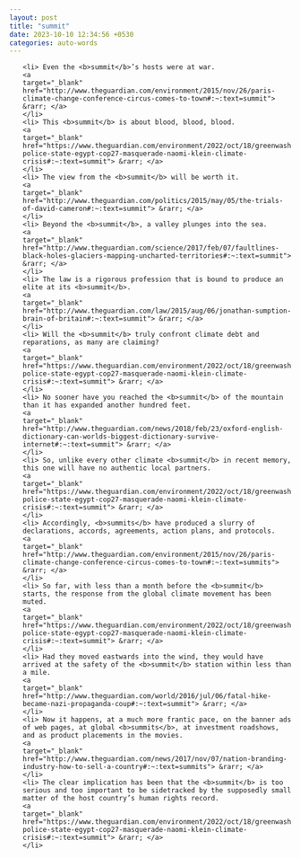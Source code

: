 ```yaml
---
layout: post
title: "summit"
date: 2023-10-10 12:34:56 +0530
categories: auto-words
---
```

<ol>

    <li> Even the <b>summit</b>’s hosts were at war.
    <a 
    target="_blank" 
    href="http://www.theguardian.com/environment/2015/nov/26/paris-climate-change-conference-circus-comes-to-town#:~:text=summit"> &rarr; </a>
    </li>
    <li> This <b>summit</b> is about blood, blood, blood.
    <a 
    target="_blank" 
    href="https://www.theguardian.com/environment/2022/oct/18/greenwashing-police-state-egypt-cop27-masquerade-naomi-klein-climate-crisis#:~:text=summit"> &rarr; </a>
    </li>
    <li> The view from the <b>summit</b> will be worth it.
    <a 
    target="_blank" 
    href="http://www.theguardian.com/politics/2015/may/05/the-trials-of-david-cameron#:~:text=summit"> &rarr; </a>
    </li>
    <li> Beyond the <b>summit</b>, a valley plunges into the sea.
    <a 
    target="_blank" 
    href="http://www.theguardian.com/science/2017/feb/07/faultlines-black-holes-glaciers-mapping-uncharted-territories#:~:text=summit"> &rarr; </a>
    </li>
    <li> The law is a rigorous profession that is bound to produce an elite at its <b>summit</b>.
    <a 
    target="_blank" 
    href="http://www.theguardian.com/law/2015/aug/06/jonathan-sumption-brain-of-britain#:~:text=summit"> &rarr; </a>
    </li>
    <li> Will the <b>summit</b> truly confront climate debt and reparations, as many are claiming?
    <a 
    target="_blank" 
    href="https://www.theguardian.com/environment/2022/oct/18/greenwashing-police-state-egypt-cop27-masquerade-naomi-klein-climate-crisis#:~:text=summit"> &rarr; </a>
    </li>
    <li> No sooner have you reached the <b>summit</b> of the mountain than it has expanded another hundred feet.
    <a 
    target="_blank" 
    href="http://www.theguardian.com/news/2018/feb/23/oxford-english-dictionary-can-worlds-biggest-dictionary-survive-internet#:~:text=summit"> &rarr; </a>
    </li>
    <li> So, unlike every other climate <b>summit</b> in recent memory, this one will have no authentic local partners.
    <a 
    target="_blank" 
    href="https://www.theguardian.com/environment/2022/oct/18/greenwashing-police-state-egypt-cop27-masquerade-naomi-klein-climate-crisis#:~:text=summit"> &rarr; </a>
    </li>
    <li> Accordingly, <b>summits</b> have produced a slurry of declarations, accords, agreements, action plans, and protocols.
    <a 
    target="_blank" 
    href="http://www.theguardian.com/environment/2015/nov/26/paris-climate-change-conference-circus-comes-to-town#:~:text=summits"> &rarr; </a>
    </li>
    <li> So far, with less than a month before the <b>summit</b> starts, the response from the global climate movement has been muted.
    <a 
    target="_blank" 
    href="https://www.theguardian.com/environment/2022/oct/18/greenwashing-police-state-egypt-cop27-masquerade-naomi-klein-climate-crisis#:~:text=summit"> &rarr; </a>
    </li>
    <li> Had they moved eastwards into the wind, they would have arrived at the safety of the <b>summit</b> station within less than a mile.
    <a 
    target="_blank" 
    href="http://www.theguardian.com/world/2016/jul/06/fatal-hike-became-nazi-propaganda-coup#:~:text=summit"> &rarr; </a>
    </li>
    <li> Now it happens, at a much more frantic pace, on the banner ads of web pages, at global <b>summits</b>, at investment roadshows, and as product placements in the movies.
    <a 
    target="_blank" 
    href="http://www.theguardian.com/news/2017/nov/07/nation-branding-industry-how-to-sell-a-country#:~:text=summits"> &rarr; </a>
    </li>
    <li> The clear implication has been that the <b>summit</b> is too serious and too important to be sidetracked by the supposedly small matter of the host country’s human rights record.
    <a 
    target="_blank" 
    href="https://www.theguardian.com/environment/2022/oct/18/greenwashing-police-state-egypt-cop27-masquerade-naomi-klein-climate-crisis#:~:text=summit"> &rarr; </a>
    </li>